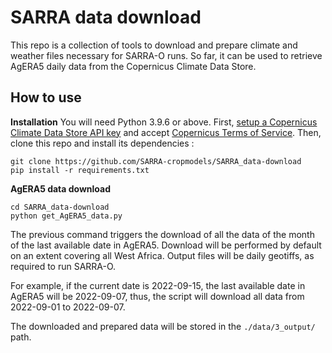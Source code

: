 
# SARRA data download
This repo is a collection of tools to download and prepare climate and weather files necessary for SARRA-O runs. So far, it can be used to retrieve AgERA5 daily data from the Copernicus Climate Data Store.
## How to use
**Installation**
You will need Python 3.9.6 or above.
First, [setup a Copernicus Climate Data Store API key](https://cds.climate.copernicus.eu/api-how-to) and accept [Copernicus Terms of Service](https://cds.climate.copernicus.eu/cdsapp/#!/terms/licence-to-use-copernicus-products).
Then, clone this repo and install its dependencies :

    git clone https://github.com/SARRA-cropmodels/SARRA_data-download
    pip install -r requirements.txt
**AgERA5 data download**

    cd SARRA_data-download
    python get_AgERA5_data.py

The previous command triggers the download of all the data of the month of the last available date in AgERA5. 
Download will be performed by default on an extent covering all West Africa. Output files will be daily geotiffs, as required to run SARRA-O.

For example, if the current date is 2022-09-15, the last available date in AgERA5 will be 2022-09-07, thus, the script will download all data from 2022-09-01 to 2022-09-07.

The downloaded and prepared data will be stored in the `./data/3_output/` path.